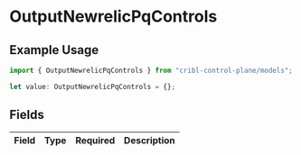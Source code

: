 # OutputNewrelicPqControls

## Example Usage

```typescript
import { OutputNewrelicPqControls } from "cribl-control-plane/models";

let value: OutputNewrelicPqControls = {};
```

## Fields

| Field       | Type        | Required    | Description |
| ----------- | ----------- | ----------- | ----------- |